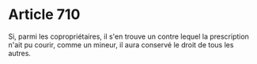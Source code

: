 # Article 710

Si, parmi les copropriétaires, il s'en trouve un contre lequel la prescription n'ait pu courir, comme un mineur, il aura conservé le droit de tous les autres.
